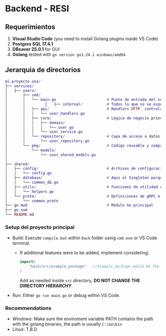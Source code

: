 # Backend - RESI

## Requerimientos
1. **Visual Studio Code** (you need to install Golang plugins inside VS Code)  
2. **Postgres SQL 17.4.1**  
3. **DBeaver 25.0.1** for GUI 
4. **Golang** tested with ```go version go1.24.1 windows/amd64```

## Jerarquia de directorios

```lua
mi-proyecto-soa/
├── services/
│   ├── users/
│       ├── cmd/
│       │   └── main.go         			  # Punto de entrada del servicio de usuarios, contiene su configuracion y como arranca el servicio
│       │         │   ├── internal/           # Todos lo que no se espera que sea importado por otros servicios
│       │   ├── api/              			  # Handlers HTTP, controladores, mas que todo como se conecta el fronted con el servicio
│       │   │   └── user_handlers.go
│       │   ├── core/             			  # Lógica de negocio principal (domain, use cases)
│       │   │   ├── domain/
│       │   │   │   └── user.go
│       │   │   └── user_service.go
│       │   └── repository/       			  # Capa de acceso a datos (interactúa con la DB)
│       │       └── user_repository.go
│       └── pkg/                 		      # Código reusable y compartido por otros servicios (opcional)
│           └── models/
│               └── user_shared_models.go
│
├── shared/
│   ├── config/                   			  # Archivos de configuración globales
│   │   └── config.go
│   ├── database/                   	      # Aqui el Singleton porque tenemos una DB compartida
│   │   └── common_db.go
│   ├── utils/                    			  # Funciones de utilidad comunes
│   │   └── helpers.go
│   └── proto/                    			  # Definiciones de gRPC o modelos compartidos (si aplica)
│       └── common.proto
├── go.mod                        			  # Módulo Go principal
├── go.sum
└── README.md
```

### Setup del proyecto principal
- Build: Execute ```compile.bat``` within ```back``` folder using ```cmd.exe``` or VS Code terminal
	- If additional features were to be added, implement considering:
		```go 
		import(
			"back/src/example_package"   //example_package would be the new directory within "src" dir.
		)
		```
		Add as needed inside ```src``` directory, **DO NOT CHANGE THE DIRECTORY HIERARCHY**.  
		
- Run:  Either ```go run main.go``` or debug within VS Code.

### Recommendations
- *Windows*: Make sure the enviroment variable PATH contains the path with the golang binaries, the path is usually ```C:\Go\bin``` 
- *Linux*: T.B.D
